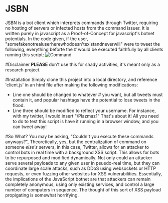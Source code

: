 # JSBN
JSBN is a bot client which interprets commands through Twitter, requiring no hosting of servers or infected hosts from the command issuer. It is written purely in javascript as a Proof-of-Concept for javascript's botnet potentials. In the code given, if the user, "somefakenotrealuserherewhodoesn'texistandneverwill" were to tweet the following, everything beforte the \# would be executed faithfully by all clients running this script: ![Command][cmd]


[cmd]: http://i.gyazo.com/cef8932503c461f4c2d9e494b2c2544c.png

#Disclaimer
**PLEASE** don't use this for shady activities, it's meant only as a research project.

#Installation
Simply clone this project into a local directory, and reference 'client.js' in an html file after making the following modifications:
* Line one should be changed to whatever \# you want, but all tweets must contain it, and popular hashtags have the potential to lose tweets in the flood.
* Line three should be modified to reflect your username. For instance, with my twitter, I would insert "/Plazmaz1"
That's about it! All you need to do to test this script is have it running in a browser window, and you can tweet away!

#So What?
You may be asking, "Couldn't you execute these commands anyways?", Theoretically, yes, but the centralization of command on someone *else's* servers, in this case, Twitter, allows for an attacker to control bots in real time with a background XSS script. This allows for bots to be repurposed and modified dynamically. Not only could an attacker serve several payloads to any given user in psuedo-real time, but they can coordinate large scale attacks, such as DDoS using websockets or HTTP requests, or even fuzzing other websites for XSS vulnerabilities. Essentially, the implications of the JavaScript botnet are that attackers can remain completely anonymous, using only existing services, and control a large number of computers in sequence. The thought of this sort of XSS payload propigating is somewhat horrifying.
